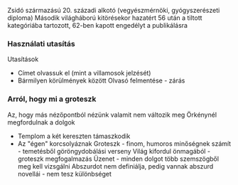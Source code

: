 Zsidó származású 20. századi alkotó (vegyészmérnöki, gyógyszerészeti diploma)
Második világháború kitörésekor hazatért
56 után a tiltott kategóriába tartozott, 62-ben kapott engedélyt a publikálásra
### Használati utasítás
Utasítások
- Címet olvassuk el (mint a villamosok jelzését)
- Bármilyen körülmények között
Olvasó felmentése - zárás
### Arról, hogy mi a groteszk
Az, hogy más nézőpontból nézünk valamit nem változik meg
Örkénynél megfordulnak a dolgok
- Templom a két kereszten támaszkodik
- Az "égen" korcsolyáznak
Groteszk - finom, humoros minőségnek számít - temetésből göröngydobálási verseny
Világ kifordul önmagából - groteszk megfogalmazás
Üzenet - minden dolgot több szemszögből meg kell vizsgálni
Abszurdot nem definiálja, pedig vannak abszurd novellái - nem tesz különbséget

